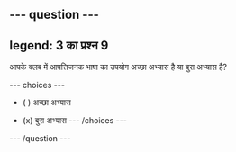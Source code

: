 --- question ---
---
legend: 3 का प्रश्न 9
---

आपके क्लब में आपत्तिजनक भाषा का उपयोग अच्छा अभ्यास है या बुरा अभ्यास है?

--- choices ---
- ( ) अच्छा अभ्यास

- (x) बुरा अभ्यास --- /choices ---

--- /question ---
